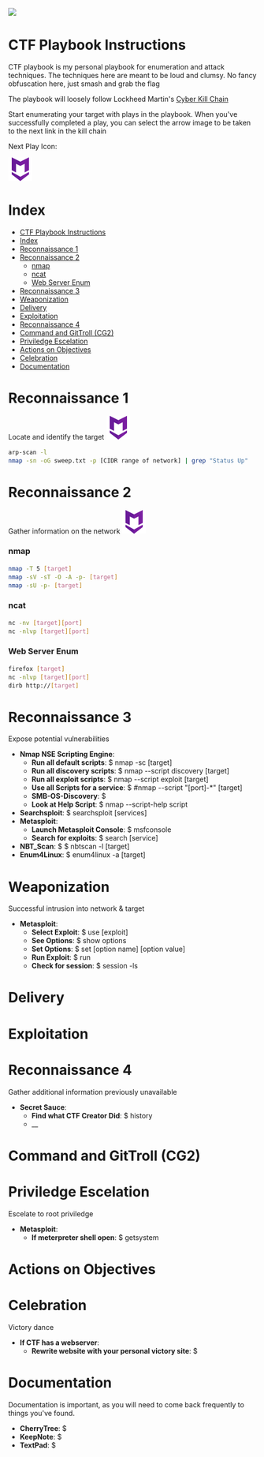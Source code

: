 ![](/images/ctf-playbook.png)

# CTF Playbook Instructions
CTF playbook is my personal playbook for enumeration and attack techniques. The techniques here are meant to be loud and clumsy. No fancy obfuscation here, just smash and grab the flag

The playbook will loosely follow Lockheed Martin's [Cyber Kill Chain](https://www.lockheedmartin.com/en-us/capabilities/cyber/cyber-kill-chain.html)

Start enumerating your target with plays in the playbook. When you've successfully completed a play, you can select the arrow image to be taken to the next link in the kill chain  

Next Play Icon:  

![alt text][logo]  

# Index
- [CTF Playbook Instructions](#ctf-playbook-instructions)
- [Index](#index)
- [Reconnaissance 1](#reconnaissance-1)
- [Reconnaissance 2](#reconnaissance-2)
    - [nmap](#nmap)
    - [ncat](#ncat)
    - [Web Server Enum](#web-server-enum)
- [Reconnaissance 3](#reconnaissance-3)
- [Weaponization](#weaponization)
- [Delivery](#delivery)
- [Exploitation](#exploitation)
- [Reconnaissance 4](#reconnaissance-4)
- [Command and GitTroll (CG2)](#command-and-gittroll-cg2)
- [Priviledge Escelation](#priviledge-escelation)
- [Actions on Objectives](#actions-on-objectives)
- [Celebration](#celebration)
- [Documentation](#documentation)


# Reconnaissance 1 
Locate and identify the target 
[![alt text](https://github.com/adam-p/markdown-here/raw/master/src/common/images/icon48.png "Logo Title Text 1")](#reconnaissance-2)
``` bash
arp-scan -l
nmap -sn -oG sweep.txt -p [CIDR range of network] | grep "Status Up"
```
# Reconnaissance 2  
Gather information on the network
[![alt text](https://github.com/adam-p/markdown-here/raw/master/src/common/images/icon48.png "Logo Title Text 1")](#reconnaissance-3)
### nmap
``` bash 
nmap -T 5 [target]
nmap -sV -sT -O -A -p- [target]
nmap -sU -p- [target]
```
### ncat
``` bash 
nc -nv [target][port]
nc -nlvp [target][port]
```
### Web Server Enum
``` bash 
firefox [target]
nc -nlvp [target][port]
dirb http://[target]
```
# Reconnaissance 3 
Expose potential vulnerabilities 

+  __Nmap NSE Scripting Engine__:
    +    __Run all default scripts__: $ nmap -sc [target]
    +    __Run all discovery scripts__: $ nmap --script discovery [target]
    +    __Run all exploit scripts__: $ nmap --script exploit [target]
    +    __Use all Scripts for a service__: $ #nmap --script "[port]-*" [target]
    +    __SMB-OS-Discovery__: $ 
    +    __Look at Help Script__: $ nmap --script-help script
+  __Searchsploit__: $ searchsploit [services]
+  __Metasploit__:
    +    __Launch Metasploit Console__: $ msfconsole 
    +    __Search for exploits__: $ search [service]
+  __NBT_Scan__: $ $ nbtscan -l [target]
+  __Enum4Linux__: $ enum4linux -a [target]

# Weaponization 
Successful intrusion into network & target

+  __Metasploit__:
    +    __Select Exploit__: $ use [exploit]
    +    __See Options__: $ show options
    +    __Set Options__: $ set [option name] [option value]
    +    __Run Exploit__: $ run
    +    __Check for session__: $ session -ls

# Delivery 

# Exploitation 

# Reconnaissance 4
Gather additional information previously unavailable

+  __Secret Sauce__:
    +    __Find what CTF Creator Did__: $ history 
    +    __

# Command and GitTroll (CG2) 

# Priviledge Escelation 
Escelate to root priviledge

+  __Metasploit__:
    +    __If meterpreter shell open__: $ getsystem

# Actions on Objectives 

# Celebration 
Victory dance

+  __If CTF has a webserver__: 
    +    __Rewrite website with your personal victory site__: $

# Documentation
Documentation is important, as you will need to come back frequently to things you've found. 

+  __CherryTree__: $
+  __KeepNote__: $
+  __TextPad__: $



[logo]: https://github.com/adam-p/markdown-here/raw/master/src/common/images/icon48.png "Next Play" 